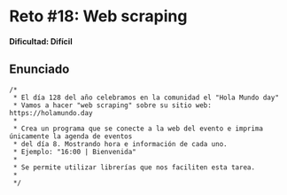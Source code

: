 # Reto #18: Web scraping

#### Dificultad: Difícil

## Enunciado

```
/*
 * El día 128 del año celebramos en la comunidad el "Hola Mundo day"
 * Vamos a hacer "web scraping" sobre su sitio web: https://holamundo.day
 *
 * Crea un programa que se conecte a la web del evento e imprima únicamente la agenda de eventos
 * del día 8. Mostrando hora e información de cada uno.
 * Ejemplo: "16:00 | Bienvenida"
 *
 * Se permite utilizar librerías que nos faciliten esta tarea.
 *
 */
```
